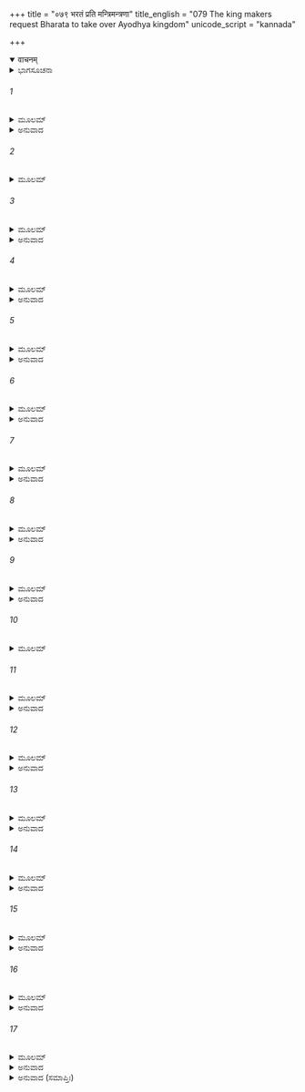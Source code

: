 +++
title = "०७९ भरतं प्रति मन्त्रिमन्त्रणा"
title_english = "079 The king makers request Bharata to take over Ayodhya kingdom"
unicode_script = "kannada"

+++
<details open><summary>वाचनम्</summary>

<div class="audioEmbed"  caption="श्रीराम-हरिसीताराममूर्ति-घनपाठिभ्यां वचनम्" src="https://archive.org/download/Ramayana-recitation-Sriram-harisItArAmamUrti-Ghanapaati-v2/Kanda_2/Kanda_2_AYK-079-Bharatham_Prathi_Mantri_Mantrana.mp3"></div>
</details>



<details><summary>ಭಾಗಸೂಚನಾ</summary>

ರಾಜ್ಯಭಾರವನ್ನು ವಹಿಸಿಕೊಳ್ಳುವಂತೆ ಮಂತ್ರಿಗಳು ಭರತನನ್ನು ಒತ್ತಾಯಿಸಿದುದು, ಭರತನು ಅಭಿಷೇಕ ಸಾಮಗ್ರಿಗಳಿಗೆ ಪ್ರದಕ್ಷಿಣೆ ಬಂದು, ಜ್ಯೇಷ್ಠಪುತ್ರನಿಗೇ ರಾಜ್ಯಾಧಿಕಾರವಿರುವುದನ್ನು ಸ್ಪಷ್ಟಪಡಿಸಿ ಶ್ರೀರಾಮನನ್ನು ಕರೆತರಲು ತಕ್ಕ ವ್ಯವಸ್ಥೆ ಮಾಡುವಂತೆ ಆಜ್ಞಾಪಿಸಿದುದು
</details>

###### 1


<details><summary>ಮೂಲಮ್</summary>

ತತಃ ಪ್ರಭಾತಸಮಯೇ ದಿವಸೇಽಥ ಚತುರ್ದಶೇ ।  
ಸಮೇತ್ಯ ರಾಜಕರ್ತಾರೋ ಭರತಂ ವಾಕ್ಯಮಬ್ರುವನ್ ॥
</details>

<details><summary>ಅನುವಾದ</summary>

ರಾಜನ ಉತ್ತರಕ್ರಿಯೆ ಮುಗಿದು ಹದಿನಾಲ್ಕನೆಯ ದಿವಸ ಪ್ರಾತಃಕಾಲ ಮಂತ್ರಿಗಳೆಲ್ಲ ಒಟ್ಟಾಗಿ ಸೇರಿ ಭರತನಲ್ಲಿ ಈ ಪ್ರಕಾರ ಹೇಳಿದರು.॥1॥
</details>

###### 2


<details><summary>ಮೂಲಮ್</summary>

ಗತೋ ದಶರಥಃ ಸ್ವರ್ಗಂ ಯೋ ನೋ ಗುರುತರೋ ಗುರುಃ ।  
ರಾಮಂ ಪ್ರವ್ರಾಜ್ಯ ವೈ ಜ್ಯೇಷ್ಠಂ ಲಕ್ಷ್ಮಣಂ ಚಮಹಾಬಲಮ್ ॥
</details>

###### 3


<details><summary>ಮೂಲಮ್</summary>

ತ್ವಮದ್ಯ ಭವ ನೋ ರಾಜಾ ರಾಜಪುತ್ರೋ ಮಹಾಯಶಃ ।  
ಸಂಗತ್ಯಾ ನಾಪರಾಧ್ನೋತಿರಾಜ್ಯಮೇತದನಾಯಕಮ್ ॥
</details>

<details><summary>ಅನುವಾದ</summary>

ಮಹಾಯಶಸ್ವೀ ರಾಜಕುಮಾರ! ನಮ್ಮ ಸರ್ವಶ್ರೇಷ್ಠ ಗುರುಗಳಾಗಿದ್ದ ಮಹಾರಾಜರಾದರೋ ತನ್ನ ಜ್ಯೇಷ್ಠಪುತ್ರ ಶ್ರೀರಾಮ ಮಹಾಬಲಿ ಲಕ್ಷ್ಮಣರನ್ನು ಕಾಡಿಗೆ ಕಳಿಸಿ ಸ್ವತಃ ಸ್ವರ್ಗಲೋಕಕ್ಕೆ ತೆರಳಿದರು. ಈಗ ಈ ರಾಜ್ಯಕ್ಕೆ ಯಾರೂ ಒಡೆಯರಿಲ್ಲ, ಆದ್ದರಿಂದ ನೀನೇ ನಮಗೆ ರಾಜನಾಗು. ನಿನ್ನ ಅಣ್ಣನಿಗೆ ಸ್ವತಃ ಮಹಾರಾಜರೇ ವನವಾಸದ ಆಜ್ಞೆಯನ್ನು ಕೊಟ್ಟು, ನಿನಗೆ ಈ ರಾಜ್ಯವನ್ನು ಕೊಟ್ಟಿರುವರು. ಆದ್ದರಿಂದ ನೀನು ರಾಜನಾಗುವುದು ನ್ಯಾಯಸಮ್ಮತವಾಗಿದೆ. ಇದರಿಂದ ನೀನು ರಾಜ್ಯವನ್ನು ಪಡೆದರೆ ಯಾರಿಗೂ ಅಪರಾಧ ಮಾಡಿದಂತಾಗುವುದಿಲ್ಲ.॥2-3॥
</details>

###### 4


<details><summary>ಮೂಲಮ್</summary>

ಆಭಿಷೇಚನಿಕಂ ಸರ್ವಮಿದಮಾದಾಯ ರಾಘವ ।  
ಪ್ರತೀಕ್ಷತೇ ತ್ವಾಂ ಸ್ವಜನಃ ಶ್ರೇಣಯಶ್ಚ ನೃಪಾತ್ಮಜ ॥
</details>

<details><summary>ಅನುವಾದ</summary>

ರಾಜಕುಮಾರ ರಘುನಂದನ! ಈ ಮಂತ್ರಿಗಳೇ ಆದಿ ಸ್ವಜನರೂ, ಪುರವಾಸಿಗಳೂ, ವರ್ತಕರು ಅಭಿಷೇಕದ ಎಲ್ಲ ಸಾಮಗ್ರಿಯನ್ನು ಅಣಿಗೊಳಿಸಿ ನಿನ್ನ ದಾರಿ ನೋಡುತ್ತಿದ್ದಾರೆ.॥4॥
</details>

###### 5


<details><summary>ಮೂಲಮ್</summary>

ರಾಜ್ಯಂ ಗೃಹಾಣ ಭರತ ಪಿತೃಪೈತಾಮಹಂ ಧ್ರುವಮ್ ।  
ಅಭಿಷೇಚಯ ಚಾತ್ಮಾನಂ ಪಾಹಿ ಚಾಸ್ಮಾನ್ನರರ್ಷಭ ॥
</details>

<details><summary>ಅನುವಾದ</summary>

ಭರತನೇ! ನೀನು ನಿನ್ನ ತಾತ-ಮುತ್ತಾತರ ಈ ರಾಜ್ಯವನ್ನು ಅವಶ್ಯವಾಗಿ ಸ್ವೀಕರಿಸು. ನರಶ್ರೇಷ್ಠನೇ! ರಾಜಪದವಿಯಲ್ಲಿ ಪಟ್ಟಾಭಿಷಿಕ್ತನಾಗಿ ನಮ್ಮೆಲ್ಲರನ್ನು ರಕ್ಷಿಸು.॥5॥
</details>

###### 6


<details><summary>ಮೂಲಮ್</summary>

ಆಭಿಷೇಚನಿಕಂ ಭಾಂಡಂ ಕೃತ್ವಾ ಸರ್ವಂ ಪ್ರದಕ್ಷಿಣಮ್ ।  
ಭರತಸ್ತಂ ಜನಂ ಸರ್ವಂ ಪ್ರತ್ಯುವಾಚ ಧೃತವ್ರತಃ ॥
</details>

<details><summary>ಅನುವಾದ</summary>

ಇದನ್ನು ಕೇಳಿ ಉತ್ತಮ ವ್ರತಧಾರಿಯಾದ ಭರತನು ಅಭಿಷೇಕಕ್ಕಾಗಿ ಇರಿಸಿದ ಕಲಶವೇ ಮೊದಲಾದ ಸಾಮಗ್ರಿಗಳಿಗೆ ಪ್ರದಕ್ಷಿಣೆ ಮಾಡಿ, ಅಲ್ಲಿ ಉಪಸ್ಥಿತರಾದ ಎಲ್ಲ ಜನರಲ್ಲಿ ಈ ಪ್ರಕಾರ ಹೇಳಿದನು.॥6॥
</details>

###### 7


<details><summary>ಮೂಲಮ್</summary>

ಜ್ಯೇಷ್ಠಸ್ಯ ರಾಜತಾ ನಿತ್ಯಮುಚಿತಾ ಹಿ ಕುಲಸ್ಯ ನಃ ।  
ನೈವಂ ಭವಂತೋ ಮಾಂ ವಕ್ತುಮರ್ಹಂತಿ ಕುಶಲಾ ಜನಾಃ ॥
</details>

<details><summary>ಅನುವಾದ</summary>

ಸಜ್ಜನರೇ! ನೀವು ಬುದ್ಧಿವಂತರಾಗಿದ್ದೀರಿ. ನೀವು ನನ್ನಲ್ಲಿ ಇಂತಹ ಮಾತುಗಳನ್ನು ಆಡಬಾರದು. ನಮ್ಮ ಕುಲದಲ್ಲಿ ಸದಾ ಜ್ಯೇಷ್ಠಪುತ್ರನೇ ರಾಜ್ಯದ ಅಧಿಕಾರಿ ಆಗುತ್ತಾ ಬಂದಿರುವನು ಮತ್ತು ಇದೇ ಉಚಿತವಾಗಿದೆ.॥7॥
</details>

###### 8


<details><summary>ಮೂಲಮ್</summary>

ರಾಮಃ ಪೂರ್ವೋ ಹಿ ನೋ ಭ್ರಾತಾ ಭವಿಷ್ಯತಿ ಮಹೀಪತಿಃ ।  
ಅಹಂ ತ್ವರಣ್ಯೇ ವತ್ಸ್ಯಾಮಿ ವರ್ಷಾಣಿ ನವ ಪಂಚ ಚ ॥
</details>

<details><summary>ಅನುವಾದ</summary>

ಶ್ರೀರಾಮಚಂದ್ರನು ನಮ್ಮೆಲ್ಲರಿಗೆ ಹಿರಿಯಣ್ಣನಾಗಿದ್ದಾನೆ, ಆದ್ದರಿಂದ ಅವನೇ ರಾಜನಾಗುವನು. ಅವನ ಬದಲಿಗೆ ನಾನೇ ಹದಿನಾಲ್ಕು ವರ್ಷಗಳವರೆಗೆ ವನದಲ್ಲಿ ವಾಸ ಮಾಡುವೆನು.॥8॥
</details>

###### 9


<details><summary>ಮೂಲಮ್</summary>

ಯುಜ್ಯತಾಂ ಮಹತೀ ಸೇನಾ ಚತುರಂಗಮಹಾಬಲಾ ।  
ಆನಯಿಷ್ಯಾಮ್ಯಹಂ ಜ್ಯೇಷ್ಠಂ ಭ್ರಾತರಂ ರಾಘವಂ ವನಾತ್ ॥
</details>

<details><summary>ಅನುವಾದ</summary>

ಎಲ್ಲ ರೀತಿಯಿಂದ ಪ್ರಬಲವಾದ ವಿಶಾಲ ಚತುರಂಗಿಣೀ ಸೈನ್ಯವನ್ನು ನೀವು ಸಿದ್ಧಪಡಿಸಿರಿ. ನಾನು ಹಿರಿಯಣ್ಣ ಶ್ರೀರಾಮಚಂದ್ರನನ್ನು ಕಾಡಿನಿಂದ ಮರಳಿ ಕರೆತರುವೆ.॥9॥
</details>

###### 10


<details><summary>ಮೂಲಮ್</summary>

ಆಭಿಷೇಚನಿಕಂ ಚೈವ ಸರ್ವಮೇತದುಪಸ್ಕೃತಮ್ ।  
ಪುರಸ್ಕೃತ್ಯ ಗಮಿಷ್ಯಾಮಿ ರಾಮಹೇತೋರ್ವನಂ ಪ್ರತಿ ॥
</details>

###### 11


<details><summary>ಮೂಲಮ್</summary>

ತತ್ರೈವ ತಂ ನರವ್ಯಾಘ್ರಮಭಿಷಿಚ್ಯ ಪುರಸ್ಕೃತಮ್ ।  
ಆನಯಿಷ್ಯಾಮಿ ವೈ ರಾಮಂ ಹವ್ಯವಾಹಮಿವಾಧ್ವರಾತ್ ॥
</details>

<details><summary>ಅನುವಾದ</summary>

ಅಭಿಷೇಕಕ್ಕಾಗಿ ಒಟ್ಟುಗೂಡಿಸಿದ ಈ ಎಲ್ಲ ಸಾಮಗ್ರಿಯನ್ನು ಮುಂದಿರಿಸಿಕೊಂಡು ನಾನು ಶ್ರೀರಾಮನನ್ನು ನೋಡಲು ವನಕ್ಕೆ ಹೋಗುವೆನು ಹಾಗೂ ಆ ನರಶ್ರೇಷ್ಠ ಶ್ರೀರಾಮಚಂದ್ರನಿಗೆ ಅಲ್ಲೇ ಪಟ್ಟಾಭಿಷೇಕ ಮಾಡಿ ಯಜ್ಞಕ್ಕಾಗಿ ತರುವ ಅಗ್ನಿಯಂತೆ ಅವನನ್ನು ಮುಂದಿರಿಸಿಕೊಂಡು ಅಯೋಧ್ಯೆಗೆ ಕರೆತರುವೆ.॥10-11॥
</details>

###### 12


<details><summary>ಮೂಲಮ್</summary>

ನ ಸಕಾಮಾಂ ಕರಿಷ್ಯಾಮಿ ಸ್ವಾಮಿಮಾಂ ಮಾತೃಗಂಧಿನೀಮ್ ।  
ವನೇ ವತ್ಸ್ಯಾಮ್ಯಹಂ ದುರ್ಗೇ ರಾಮೋ ರಾಜಾ ಭವಿಷ್ಯತಿ ॥
</details>

<details><summary>ಅನುವಾದ</summary>

ಆದರೆ ಲೇಶಮಾತ್ರ ಮಾತೃಭಾವ ಉಳಿದಿರುವ ನನ್ನ ತಾಯಿ ಎಂದು ಹೇಳಿಸಿಕೊಳ್ಳುವ ಈ ಕೈಕೇಯಿಯ ಮನೋರಥವನ್ನು ಎಂದಿಗೂ ಸಫಲವಾಗಿಸಲು ಬಿಡುವುದಿಲ್ಲ. ಶ್ರೀರಾಮನೇ ಇಲ್ಲಿಯ ರಾಜನಾಗುವನು ಮತ್ತು ನಾನು ದುರ್ಗಮ ವನದಲ್ಲಿ ಇರುವೆನು.॥12॥
</details>

###### 13


<details><summary>ಮೂಲಮ್</summary>

ಕ್ರಿಯತಾಂ ಶಿಲ್ಪಿಭಿಃ ಪಂಥಾಃ ಸಮಾನಿ ವಿಷಮಾಣಿ ಚ ।  
ರಕ್ಷಿಣಶ್ಚಾನುಸಂಯಾಂತು ಪಥಿ ದುರ್ಗವಿಚಾರಕಾಃ ॥
</details>

<details><summary>ಅನುವಾದ</summary>

ಕುಶಲರಾದ ಶಿಲ್ಪಿಗಳು ಮುಂದಾಗಿ ಹೋಗಿ ಎತ್ತರ-ತಗ್ಗುಗಳನ್ನು ಸಮತಟ್ಟಾಗಿಸಿ ಮಾರ್ಗವನ್ನು ರಚಿಸಲಿ ಹಾಗೂ ದುರ್ಗಮ ಸ್ಥಾನಗಳ ಅರಿವು ಇರುವ ರಕ್ಷಕರೂ ಜೊತೆ-ಜೊತೆಯಾಗಿ ನಡೆಯಲಿ.॥13॥
</details>

###### 14


<details><summary>ಮೂಲಮ್</summary>

ಏವಂ ಸಂಭಾಷಮಾಣಂ ತಂರಾಮಹೇತೋರ್ನೃಪಾತ್ಮಜಮ್ ।  
ಪ್ರತ್ಯುವಾಚ ಜನಃ ಸರ್ವಃ ಶ್ರೀಮದ್ವಾಕ್ಯಮನುತ್ತಮಮ್ ॥
</details>

<details><summary>ಅನುವಾದ</summary>

ಶ್ರೀರಾಮನ ಕುರಿತು ಹೀಗೆ ಹೇಳುತ್ತಿರುವ ರಾಜಕುಮಾರ ಭರತನಲ್ಲಿ ಅಲ್ಲಿ ಬಂದಿರುವ ಎಲ್ಲ ಜನರು ಈ ಪ್ರಕಾರ ಸುಂದರ ಹಾಗೂ ಪರಮೋತ್ತಮ ಮಾತನ್ನು ಹೇಳಿದರು.॥14॥
</details>

###### 15


<details><summary>ಮೂಲಮ್</summary>

ಏವಂ ತೇ ಭಾಷಮಾಣಸ್ಯ ಪದ್ಮಾ ಶ್ರೀರುಪತಿಷ್ಠಿತಾಮ್ ।  
ಯಸ್ತ್ವಂ ಜ್ಯೇಷ್ಠೇ ನೃಪಸುತೇಪೃಥಿವೀಂ ದಾತುಮಿಚ್ಛಸಿ ॥
</details>

<details><summary>ಅನುವಾದ</summary>

ಭರತನೇ! ಇಂತಹ ಉತ್ತಮ ಮಾತನ್ನು ಹೇಳುವ ನಿನ್ನ ಬಳಿ ಕಮಲವನದಲ್ಲಿ ವಾಸಿಸುವ ಲಕ್ಷ್ಮಿಯು ನೆಲೆಸಲಿ; ಏಕೆಂದರೆ ನೀನು ರಾಜನ ಜ್ಯೇಷ್ಠಪುತ್ರ ಶ್ರೀರಾಮನಿಗೆ ಸ್ವತಃ ನೀನೇ ಈ ಪೃಥಿವಿಯ ರಾಜ್ಯವನ್ನು ಮರಳಿಸುತ್ತಿರುವೆ.॥15॥
</details>

###### 16


<details><summary>ಮೂಲಮ್</summary>

ಅನುತ್ತಮಂ ತದ್ವಚನಂ ನೃಪಾತ್ಮಜಃ  
ಪ್ರಭಾಷಿತಂ ಸಂಶ್ರವಣೇ ನಿಶಮ್ಯ ಚ ।  
ಪ್ರಹರ್ಷಜಾಸ್ತಂ ಪ್ರತಿ ಬಾಷ್ಪಬಿಂದವೋ  
ನಿಪೇತುರಾರ್ಯಾನನನೇತ್ರಸಂಭವಾಃ ॥
</details>

<details><summary>ಅನುವಾದ</summary>

ಆ ಜನರು ಹೇಳಿರುವ ಪರಮೋತ್ತಮ ಆಶೀರ್ವಚನ ಕಿವಿಗೆ ಬಿದ್ದಾಗ ಅದನ್ನು ಕೇಳಿ ರಾಜಕುಮಾರ ಭರತನಿಗೆ ಬಹಳ ಸಂತೋಷವಾಯಿತು. ಅವರೆಲ್ಲರ ಕಡೆಗೆ ನೋಡಿ ಭರತನ ಕಣ್ಣುಗಳಿಂದ ಆನಂದಾಶ್ರುಗಳು ಚಿಮ್ಮಿದವು.॥16॥
</details>

###### 17


<details><summary>ಮೂಲಮ್</summary>

ಊಚುಸ್ತೇ ವಚನಮಿದಂ ನಿಶಮ್ಯ ಹೃಷ್ಟಾಃ  
ಸಾಮಾತ್ಯಾಃ ಸಪರಿಷದೋ ವಿಯಾತಶೋಕಾಃ ।  
ಪಂಥಾನಂ ನರವರಭಕ್ತಿಮಾನ್ ಜನಶ್ಚ  
ವ್ಯಾದಿಷ್ಟಸ್ತವ ವಚನಾಚ್ಚ ಶಿಲ್ಪಿವರ್ಗಃ ॥
</details>

<details><summary>ಅನುವಾದ</summary>

ರಾಮನನ್ನು ಕರೆತರುವ ಮಾತನ್ನು ಭರತನ ಬಾಯಿಂದ ಕೇಳಿ ಆ ಸಭಾಸದರೆಲ್ಲರೂ ಮಂತ್ರಿಗಳ ಸಹಿತ ಆನಂದ ತುಂದಿಲರಾದರು. ಅವರೆಲ್ಲರ ಶೋಕ ದೂರವಾಯಿತು. ಅವರು ಭರತನಲ್ಲಿ ಹೇಳಿದರು - ನರಶ್ರೇಷ್ಠನೇ! ನಿನ್ನ ಆಜ್ಞೆಯಂತೆ ರಾಜ ಪರಿವಾರದ ಕುರಿತು ಭಕ್ತಿಭಾವವುಳ್ಳ ಶಿಲ್ಪಿಗಳನ್ನು, ರಕ್ಷಕರನ್ನು, ಮಾರ್ಗವನ್ನು ರಚಿಸಲು ಕಳಿಸಿಕೊಡಲಾಗಿದೆ.॥17॥
</details>

<details><summary>ಅನುವಾದ (ಸಮಾಪ್ತಿಃ)</summary>

ಶ್ರೀವಾಲ್ಮೀಕಿ ವಿರಚಿತ ಆರ್ಷರಾಮಾಯಣ ಆದಿಕಾವ್ಯದ ಅಯೋಧ್ಯಾಕಾಂಡದಲ್ಲಿ ಎಪ್ಪತ್ತೊಂಭತ್ತನೆಯ ಸರ್ಗ ಪೂರ್ಣವಾಯಿತು.॥79॥
</details>
